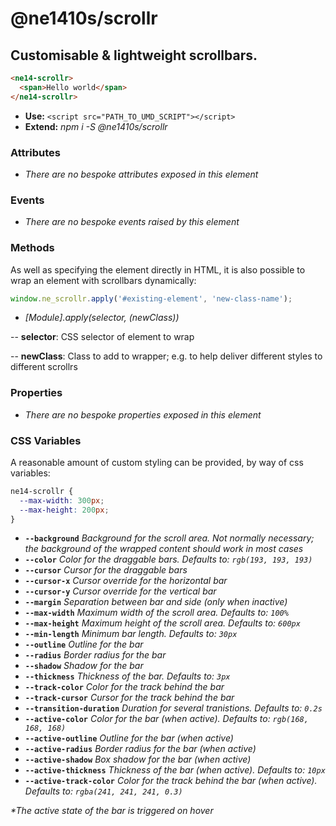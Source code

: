 # @ne1410s/scrollr

## Customisable & lightweight scrollbars.

```html
<ne14-scrollr>
  <span>Hello world</span>
</ne14-scrollr>
```

- **Use:** `<script src="PATH_TO_UMD_SCRIPT"></script>`
- **Extend:** _npm i -S @ne1410s/scrollr_

### Attributes

- _There are no bespoke attributes exposed in this element_

### Events

- _There are no bespoke events raised by this element_

### Methods

As well as specifying the element directly in HTML, it is also possible to wrap an element with scrollbars dynamically:

```javascript
window.ne_scrollr.apply('#existing-element', 'new-class-name');
```

- _[Module].apply(selector, (newClass))_

-- **selector**: CSS selector of element to wrap

-- **newClass**: Class to add to wrapper; e.g. to help deliver different styles to different scrollrs

### Properties

- _There are no bespoke properties exposed in this element_

### CSS Variables

A reasonable amount of custom styling can be provided, by way of css variables:

```css
ne14-scrollr {
  --max-width: 300px;
  --max-height: 200px;
}
```

- **`--background`** _Background for the scroll area. Not normally necessary; the background of the wrapped content should work in most cases_
- **`--color`** _Color for the draggable bars. Defaults to: `rgb(193, 193, 193)`_
- **`--cursor`** _Cursor for the draggable bars_
- **`--cursor-x`** _Cursor override for the horizontal bar_
- **`--cursor-y`** _Cursor override for the vertical bar_
- **`--margin`** _Separation between bar and side (only when inactive)_
- **`--max-width`** _Maximum width of the scroll area. Defaults to: `100%`_
- **`--max-height`** _Maximum height of the scroll area. Defaults to: `600px`_
- **`--min-length`** _Minimum bar length. Defaults to: `30px`_
- **`--outline`** _Outline for the bar_
- **`--radius`** _Border radius for the bar_
- **`--shadow`** _Shadow for the bar_
- **`--thickness`** _Thickness of the bar. Defaults to: `3px`_
- **`--track-color`** _Color for the track behind the bar_
- **`--track-cursor`** _Cursor for the track behind the bar_
- **`--transition-duration`** _Duration for several tranistions. Defaults to: `0.2s`_
- **`--active-color`** _Color for the bar (when active). Defaults to: `rgb(168, 168, 168)`_
- **`--active-outline`** _Outline for the bar (when active)_
- **`--active-radius`** _Border radius for the bar (when active)_
- **`--active-shadow`** _Box shadow for the bar (when active)_
- **`--active-thickness`** _Thickness of the bar (when active). Defaults to: `10px`_
- **`--active-track-color`** _Color for the track behind the bar (when active). Defaults to: `rgba(241, 241, 241, 0.3)`_

_\*The active state of the bar is triggered on hover_
